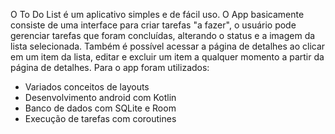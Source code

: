 O To Do List é um aplicativo simples e de fácil uso. O App basicamente consiste de uma interface para criar tarefas "a fazer", 
o usuário pode gerenciar tarefas que foram concluídas, alterando o status e a imagem da lista selecionada. Também é possível 
acessar a página de detalhes ao clicar em um item da lista, editar e excluir um item a qualquer momento a partir da página de detalhes.
Para o app foram utilizados:

- Variados conceitos de layouts
- Desenvolvimento android com Kotlin
- Banco de dados com SQLite e Room
- Execução de tarefas com coroutines 
